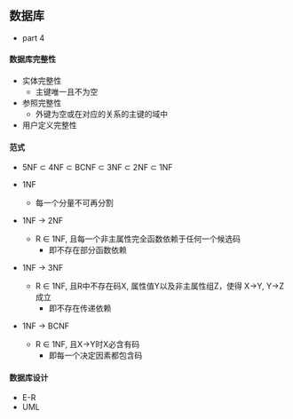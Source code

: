 ## 数据库
* part 4
 
#### 数据库完整性
* 实体完整性
    * 主键唯一且不为空
* 参照完整性
    * 外键为空或在对应的关系的主键的域中
* 用户定义完整性

#### 范式
* 5NF ⊂ 4NF ⊂ BCNF ⊂ 3NF ⊂ 2NF ⊂ 1NF
* 1NF
    * 每一个分量不可再分割
* 1NF -> 2NF
    * R ∈ 1NF, 且每一个非主属性完全函数依赖于任何一个候选码
        * 即不存在部分函数依赖

* 1NF -> 3NF
    * R ∈ 1NF, 且R中不存在码X, 属性值Y以及非主属性组Z，使得 X->Y, Y->Z成立
        * 即不存在传递依赖

* 1NF -> BCNF
    * R ∈ 1NF, 且X->Y时X必含有码
        * 即每一个决定因素都包含码

#### 数据库设计
* E-R
* UML